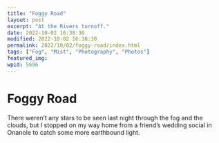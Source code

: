 ```yaml
---
title: "Foggy Road"
layout: post
excerpt: "At the Rivers turnoff."
date: 2022-10-02 16:38:30
modified: 2022-10-02 16:38:30
permalink: 2022/10/02/foggy-road/index.html
tags: ["Fog", "Mist", "Photography", "Photos"]
featured_img: 
wpid: 5696
---
```


# Foggy Road

There weren’t any stars to be seen last night through the fog and the clouds, but I stopped on my way home from a friend’s wedding social in Onanole to catch some more earthbound light.
